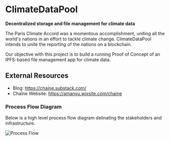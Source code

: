 # ClimateDataPool
**Decentralized storage and file management for climate data**

The Paris Climate Accord was a momentous accomplishment, uniting all the world's nations in an effort to tackle climate change. ClimateDataPool intends to unite the reporting of the nations on a blockchain.

Our objective with this project is to build a running Proof of Concept of an IPFS-based file management app for climate data.

## External Resources
- Blog: https://chaine.substack.com/
- Chaîne Website: https://amanyu.wixsite.com/chaine

### Process Flow Diagram
Below is a high level process flow diagram delinating the stakeholders and infrastructure.

![Process Flow](https://github.com/chaine-io/chaine/blob/master/sandbox/process_flow_diagram.png?raw=true "Process Flow Diagram")
